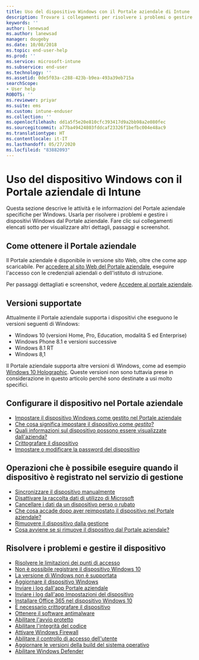 ```yaml
---
title: Uso del dispositivo Windows con il Portale aziendale di Intune | Microsoft Docs
description: Trovare i collegamenti per risolvere i problemi o gestire i dispositivi Windows dal Portale aziendale
keywords: ''
author: lenewsad
ms.author: lanewsad
manager: dougeby
ms.date: 10/08/2018
ms.topic: end-user-help
ms.prod: ''
ms.service: microsoft-intune
ms.subservice: end-user
ms.technology: ''
ms.assetid: 0de5f03a-c288-423b-b9ea-493a39eb715a
searchScope:
- User help
ROBOTS: ''
ms.reviewer: priyar
ms.suite: ems
ms.custom: intune-enduser
ms.collection: ''
ms.openlocfilehash: dd1a5f5e20e810cfc393417d9a2bb98a2e080fec
ms.sourcegitcommit: a77ba49424803fddcaf23326f1befbc004e48ac9
ms.translationtype: HT
ms.contentlocale: it-IT
ms.lasthandoff: 05/27/2020
ms.locfileid: "83882093"
---
```

# <a name="using-your-windows-device-with-intune-company-portal"></a>Uso del dispositivo Windows con il Portale aziendale di Intune

Questa sezione descrive le attività e le informazioni del Portale aziendale specifiche per Windows. Usarla per risolvere i problemi e gestire i dispositivi Windows dal Portale aziendale. Fare clic sui collegamenti elencati sotto per visualizzare altri dettagli, passaggi e screenshot.  

## <a name="how-to-get-company-portal"></a>Come ottenere il Portale aziendale
Il Portale aziendale è disponibile in versione sito Web, oltre che come app scaricabile. Per [accedere al sito Web del Portale aziendale](https://go.microsoft.com/fwlink/?linkid=2010980), eseguire l'accesso con le credenziali aziendali o dell'istituto di istruzione.  

Per passaggi dettagliati e screenshot, vedere [Accedere al portale aziendale](https://docs.microsoft.com/mem/intune/user-help/sign-in-to-the-company-portal).

## <a name="supported-versions"></a>Versioni supportate

Attualmente il Portale aziendale supporta i dispositivi che eseguono le versioni seguenti di Windows:

* Windows 10 (versioni Home, Pro, Education, modalità S ed Enterprise)
* Windows Phone 8.1 e versioni successive
* Windows 8.1 RT
* Windows 8,1

Il Portale aziendale supporta altre versioni di Windows, come ad esempio [Windows 10 Holographic](https://www.microsoft.com/hololens). Queste versioni non sono tuttavia prese in considerazione in questo articolo perché sono destinate a usi molto specifici.

## <a name="set-up-your-device-in-the-company-portal"></a>Configurare il dispositivo nel Portale aziendale
- [Impostare il dispositivo Windows come gestito nel Portale aziendale](windows-enrollment-company-portal.md)  
- [Che cosa significa impostare il dispositivo come *gestito*?](what-happens-if-you-install-the-company-portal-app-and-enroll-your-device-in-intune-windows.md)
- [Quali informazioni sul dispositivo possono essere visualizzate dall'azienda?](what-info-can-your-company-see-when-you-enroll-your-device-in-intune.md)
- [Crittografare il dispositivo](encrypt-your-device-windows.md)
- [Impostare o modificare la password del dispositivo](set-or-change-your-password-windows.md)

## <a name="things-you-can-do-after-your-device-is-enrolled-in-management"></a>Operazioni che è possibile eseguire quando il dispositivo è registrato nel servizio di gestione
- [Sincronizzare il dispositivo manualmente](sync-your-device-manually-windows.md)
- [Disattivare la raccolta dati di utilizzo di Microsoft](turn-off-microsoft-usage-data-collection-windows.md)
- [Cancellare i dati da un dispositivo perso o rubato](reset-erase-your-device-cpwebsite.md)
- [Che cosa accade dopo aver reimpostato il dispositivo nel Portale aziendale?](what-happens-if-you-reset-your-device-using-the-company-portal-windows.md)
- [Rimuovere il dispositivo dalla gestione](unenroll-your-device-from-intune-windows.md)
- [Cosa avviene se si rimuove il dispositivo dal Portale aziendale?](what-happens-if-you-unenroll-your-device-from-intune-windows.md)

## <a name="troubleshoot-and-maintain-your-device"></a>Risolvere i problemi e gestire il dispositivo
* [Risolvere le limitazioni dei punti di accesso](resolve-access-point-restrictions.md)
* [Non è possibile registrare il dispositivo Windows 10](troubleshoot-your-windows-10-device-windows.md)
* [La versione di Windows non è supportata](your-windows-version-isnt-yet-supported.md)
* [Aggiornare il dispositivo Windows](you-need-to-update-your-windows-device.md)
* [Inviare i log dall'app Portale aziendale](send-logs-to-your-it-admin-cp-windows.md)
* [Inviare i log dall'app Impostazioni del dispositivo](send-logs-to-your-it-admin-settings-windows.md)
* [Installare Office 365 nel dispositivo Windows 10](install-office-windows.md)
* [È necessario crittografare il dispositivo](you-need-to-enable-windows-encryption.md)
* [Ottenere il software antimalware](your-device-needs-antimalware-software.md)
* [Abilitare l'avvio protetto](you-need-to-enable-secure-boot-windows.md)
* [Abilitare l'integrità del codice](you-need-to-enable-code-integrity.md)
* [Attivare Windows Firewall](you-need-to-enable-defender-firewall-windows.md)
* [Abilitare il controllo di accesso dell'utente](you-need-to-enable-uac-windows.md)
* [Aggiornare le versioni della build del sistema operativo](you-need-to-update-os-build-version-windows.md)
* [Abilitare Windows Defender](turn-on-defender-windows.md)
